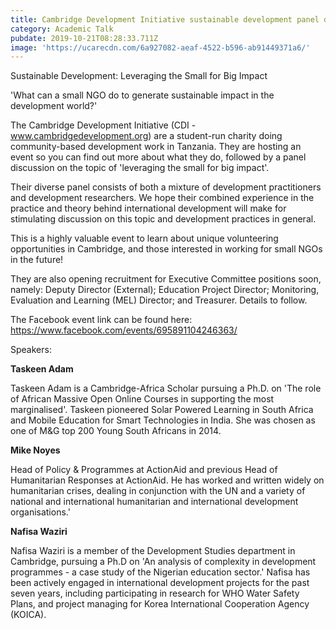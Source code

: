 ```yaml
---
title: Cambridge Development Initiative sustainable development panel discussion
category: Academic Talk
pubdate: 2019-10-21T08:28:33.711Z
image: 'https://ucarecdn.com/6a927082-aeaf-4522-b596-ab91449371a6/'
---
```

Sustainable Development: Leveraging the Small for Big Impact

'What can a small NGO do to generate sustainable impact in the development world?'

The Cambridge Development Initiative (CDI - www.cambridgedevelopment.org) are a student-run charity doing community-based development work in Tanzania. They are hosting an event so you can find out more about what they do, followed by a panel discussion on the topic of 'leveraging the small for big impact'.

Their diverse panel consists of both a mixture of development practitioners and development researchers. We hope their combined experience in the practice and theory behind international development will make for stimulating discussion on this topic and development practices in general.

This is a highly valuable event to learn about unique volunteering opportunities in Cambridge, and those interested in working for small NGOs in the future!

They are also opening recruitment for Executive Committee positions soon, namely: Deputy Director (External); Education Project Director; Monitoring, Evaluation and Learning (MEL) Director; and Treasurer. Details to follow.

The Facebook event link can be found here: https://www.facebook.com/events/695891104246363/

Speakers:

**Taskeen Adam**

Taskeen Adam is a Cambridge-Africa Scholar pursuing a Ph.D. on 'The role of African Massive Open Online Courses in supporting the most marginalised'. Taskeen pioneered Solar Powered Learning in South Africa and Mobile Education for Smart Technologies in India. She was chosen as one of M&G top 200 Young South Africans in 2014.

**Mike Noyes**

Head of Policy & Programmes at ActionAid and previous Head of Humanitarian Responses at ActionAid. He has worked and written widely on humanitarian crises, dealing in conjunction with the UN and a variety of national and international humanitarian and international development organisations.'

**Nafisa Waziri**

Nafisa Waziri is a member of the Development Studies department in Cambridge, pursuing a Ph.D on 'An analysis of complexity in development programmes - a case study of the Nigerian education sector.' Nafisa has been actively engaged in international development projects for the past seven years, including participating in research for WHO Water Safety Plans, and project managing for Korea International Cooperation Agency (KOICA).
